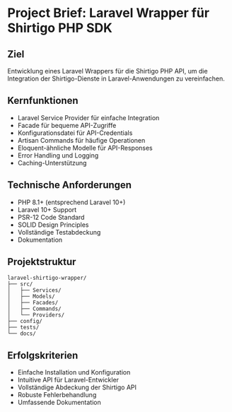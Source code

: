 # Project Brief: Laravel Wrapper für Shirtigo PHP SDK

## Ziel
Entwicklung eines Laravel Wrappers für die Shirtigo PHP API, um die Integration der Shirtigo-Dienste in Laravel-Anwendungen zu vereinfachen.

## Kernfunktionen
- Laravel Service Provider für einfache Integration
- Facade für bequeme API-Zugriffe
- Konfigurationsdatei für API-Credentials
- Artisan Commands für häufige Operationen
- Eloquent-ähnliche Modelle für API-Responses
- Error Handling und Logging
- Caching-Unterstützung

## Technische Anforderungen
- PHP 8.1+ (entsprechend Laravel 10+)
- Laravel 10+ Support
- PSR-12 Code Standard
- SOLID Design Principles
- Vollständige Testabdeckung
- Dokumentation

## Projektstruktur
```
laravel-shirtigo-wrapper/
├── src/
│   ├── Services/
│   ├── Models/
│   ├── Facades/
│   ├── Commands/
│   └── Providers/
├── config/
├── tests/
└── docs/
```

## Erfolgskriterien
- Einfache Installation und Konfiguration
- Intuitive API für Laravel-Entwickler
- Vollständige Abdeckung der Shirtigo API
- Robuste Fehlerbehandlung
- Umfassende Dokumentation